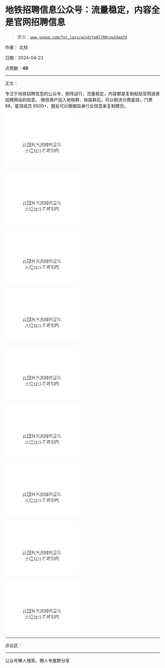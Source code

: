 # 地铁招聘信息公众号：流量稳定，内容全是官网招聘信息

> 原文：[`www.yuque.com/for_lazy/wind/tp8l706cgw14aafd`](https://www.yuque.com/for_lazy/wind/tp8l706cgw14aafd)

作者： 北柱

日期：2024-04-23

点赞数：**49**

* * *

正文：

专注于地铁招聘信息的公众号，矩阵运行，流量稳定，内容都是复制粘贴官网或者招聘网站的信息。
微信用户加入地铁群、铁路群后，可以倒流付费星球，门票 88，星球成员 8500+，圈友可以根据自身行业信息来复制模仿。

![](img/fbb76241d4d67e3e4ad14f3d01a107f9.png)

![](img/ed98a77087450ea0707905c577ad1fa6.png)

![](img/81d03dd637605ecf3a3a40bda26f3f28.png)

![](img/0a1eecba8c4daab17933be0a0c1888b2.png)

![](img/f8548509d6ad11f3fffe39ea4223b2f5.png)

![](img/d3b50442c8ac33aebf60763da4ef9486.png)

![](img/99be19b71e09c9f70190af066841dc2b.png)

![](img/6186a29876e4e6f294bdb3ec18c3ef78.png)

![](img/e0adb7c5ae2e4742ec9dd52d4a4b90a0.png)

* * *

评论区：

* * *

公众号懒人搜索，懒人专属群分享
